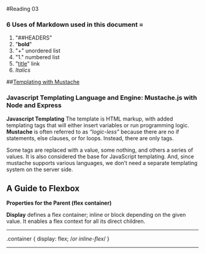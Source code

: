 #Reading 03
### 6 Uses of Markdown used in this document =
1. "##HEADERS"
1. "**bold**"
1. "+" unordered list
1. "1." numbered list
1. "[title](https://www.example.com)" link
1. *Italics*


##[Templating with Mustache](https://medium.com/@1sherlynn/javascript-templating-language-and-engine-mustache-js-with-node-and-express-f4c2530e73b2)
### Javascript Templating Language and Engine: Mustache.js with Node and Express
**Javascript Templating** The template is HTML markup, with added templating tags that will either insert variables or run programming logic.
**Mustache** is often referred to as *“logic-less”* because there are no if statements, else clauses, or for loops. Instead, there are only tags. 

Some tags are replaced with a value, some nothing, and others a series of values.
It is also considered the base for JavaScript templating. And, since mustache supports various languages, we don’t need a separate templating system on the server side.
                                                   
                                                   

## A Guide to Flexbox 

**Properties for the Parent (flex container)**

**Display** defines a flex container; inline or block depending on the given value. It enables a flex context for all its direct children.

---

.container {
  display: flex; /*or inline-flex*/
}

---




